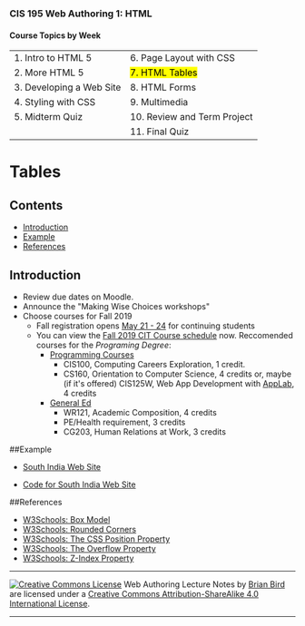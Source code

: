 ### CIS 195 Web Authoring 1: HTML

#### Course Topics by Week

|                          |                             |
| ------------------------ | --------------------------- |
| 1. Intro to HTML 5       | 6. Page Layout with CSS     |
| 2. More HTML 5           | <mark>7. HTML Tables</mark> |
| 3. Developing a Web Site | 8. HTML Forms               |
| 4. Styling with CSS      | 9. Multimedia               |
| 5. Midterm Quiz          | 10. Review and Term Project |
|                          | 11. Final Quiz              |

# Tables

## Contents

-   [Introduction](#introduction)
-   [Example](#example)
-   [References](#references)



## Introduction

-   Review due dates on Moodle.
-   Announce the "Making Wise Choices workshops"
-   Choose courses for Fall 2019
    -   Fall registration opens  [May 21 - 24](https://www.lanecc.edu/calendars/registration-calendar#fall2019) for continuing students
    -   You can view the [Fall 2019 CIT Course schedule](https://crater.lanecc.edu/banp/zwsktsc2.P_DispGroupSchd?chunk_in=C2550&term_in=202020) now. 
        Reccomended courses for the *Programing Degree*:
        -   <u>Programming Courses</u>
            -   CIS100, Computing Careers Exploration, 1 credit.
            -   CS160, Orientation to Computer Science, 4 credits
                or, maybe (if it's offered)
                CIS125W, Web App Development with [AppLab](https://code.org/educate/applab), 4 credits
        -   <u>General Ed</u>
            -   WR121, Academic Composition, 4 credits
            -   PE/Health requirement, 3 credits
            -   CG203, Human Relations at Work, 3 credits





##Example

* [South India Web Site](https://lcc-cit.github.io/CIS195-Demos/Unit03/Finished/Index.htm)

* [Code for South India Web Site](https://github.com/LCC-CIT/CIS195-Demos/tree/master/Unit03)

  

##References

* [W3Schools: Box Model ](https://www.w3schools.com/css/css_boxmodel.asp)
* [W3Schools: Rounded Corners](https://www.w3schools.com/css/css3_borders.asp)
* [W3Schools: The CSS Position Property](https://www.w3schools.com/css/css_positioning.asp)
* [W3Schools: The Overflow Property](https://www.w3schools.com/cssref/pr_pos_overflow.asp)
* [W3Schools: Z-Index Property](https://www.w3schools.com/cssref/pr_pos_z-index.asp)



------

[![Creative Commons License](https://i.creativecommons.org/l/by-sa/4.0/88x31.png)](http://creativecommons.org/licenses/by-sa/4.0/) Web Authoring Lecture Notes by [Brian Bird](https://profbird.online) are licensed under a [Creative Commons Attribution-ShareAlike 4.0 International License](http://creativecommons.org/licenses/by-sa/4.0/). 

------------

